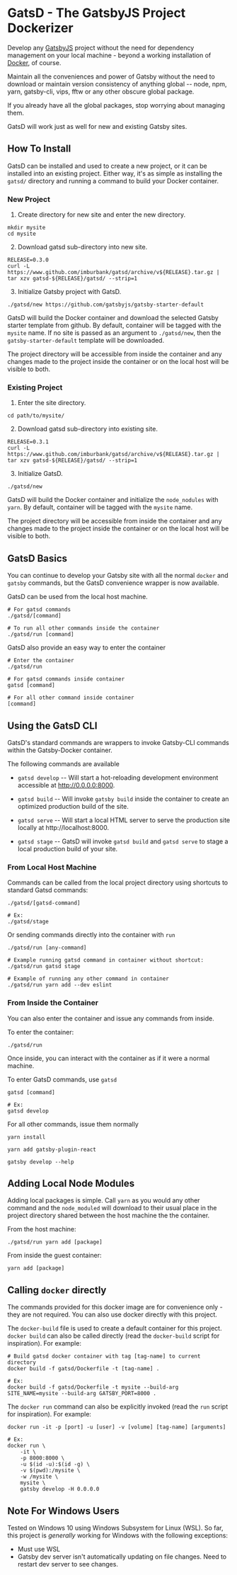 # GatsD - The GatsbyJS Project Dockerizer

Develop any [GatsbyJS](https://www.gatsbyjs.org/) project without the need for dependency management on your local machine - beyond a working installation of [Docker](https://www.docker.com/), of course.

Maintain all the conveniences and power of Gatsby without the need to download or maintain version consistency of anything global -- node, npm, yarn, gatsby-cli, vips, fftw or any other obscure global package. 

If you already have all the global packages, stop worrying about managing them. 

GatsD will work just as well for new and existing Gatsby sites.

## How To Install

GatsD can be installed and used to create a new project, or it can be installed into an existing project. Either way, it's as simple as installing the `gatsd/` directory and running a command to build your Docker container.

### New Project

1.  Create directory for new site and enter the new directory.

```shell
mkdir mysite
cd mysite
```

2.  Download gatsd sub-directory into new site.

```shell
RELEASE=0.3.0
curl -L https://www.github.com/imburbank/gatsd/archive/v${RELEASE}.tar.gz | tar xzv gatsd-${RELEASE}/gatsd/ --strip=1
```

3. Initialize Gatsby project with GatsD.

```shell
./gatsd/new https://github.com/gatsbyjs/gatsby-starter-default
```

GatsD will build the Docker container and download the selected Gatsby starter template from github. By default, container will be tagged with the `mysite` name. If no site is passed as an argument to `./gatsd/new`, then the `gatsby-starter-default` template will be downloaded.

The project directory will be accessible from inside the container and any changes made to the project inside the container or on the local host will be visible to both.

### Existing Project

1.  Enter the site directory.

```shell
cd path/to/mysite/
```

2.  Download gatsd sub-directory into existing site.

```shell
RELEASE=0.3.1
curl -L https://www.github.com/imburbank/gatsd/archive/v${RELEASE}.tar.gz | tar xzv gatsd-${RELEASE}/gatsd/ --strip=1
```

3. Initialize GatsD.

```shell
./gatsd/new
```

GatsD will build the Docker container and initialize the `node_nodules` with `yarn`. By default, container will be tagged with the `mysite` name.

The project directory will be accessible from inside the container and any changes made to the project inside the container or on the local host will be visible to both.

## GatsD Basics

You can continue to develop your Gatsby site with all the normal `docker` and `gatsby` commands, but the GatsD convenience wrapper is now available.

GatsD can be used from the local host machine.
```shell
# For gatsd commands
./gatsd/[command]

# To run all other commands inside the container
./gatsd/run [command]
```

GatsD also provide an easy way to enter the container

```shell
# Enter the container
./gatsd/run
```
```shell
# For gatsd commands inside container
gatsd [command]

# For all other command inside container
[command]
```

## Using the GatsD CLI

GatsD's standard commands are wrappers to invoke Gatsby-CLI commands within the Gatsby-Docker container. 


The following commands are available

-   `gatsd develop` -- Will start a hot-reloading development environment accessible at http://0.0.0.0:8000.

-   `gatsd build` -- Will invoke `gatsby build` inside the container to create an optimized production build of the site.

-   `gatsd serve` -- Will start a local HTML server to serve the production site locally at http://localhost:8000.

-   `gatsd stage` -- GatsD will invoke `gatsd build` and `gatsd serve` to stage a local production build of your site.

### From Local Host Machine

Commands can be called from the local project directory using shortcuts to standard Gatsd commands:
```shell
./gatsd/[gatsd-command]

# Ex:
./gatsd/stage
```

Or sending commands directly into the container with `run`
```shell
./gatsd/run [any-command]

# Example running gatsd command in container without shortcut:
./gatsd/run gatsd stage

# Example of running any other command in container
./gatsd/run yarn add --dev eslint
```

### From Inside the Container

You can also enter the container and issue any commands from inside.

To enter the container:
```shell
./gatsd/run
```

Once inside, you can interact with the container as if it were a normal machine.

To enter GatsD commands, use `gatsd`
```shell
gatsd [command]

# Ex:
gatsd develop
```

For all other commands, issue them normally
```shell
yarn install

yarn add gatsby-plugin-react

gatsby develop --help
```

## Adding Local Node Modules

Adding local packages is simple. Call `yarn` as you would any other command and the `node_moduled` will download to their usual place in the project directory shared between the host machine the the container.

From the host machine:
```shell
./gatsd/run yarn add [package]
```

From inside the guest container:
```shell
yarn add [package]
```

## Calling `docker` directly

The commands provided for this docker image are for convenience only - they are not required. You can also use docker directly with this project.

The `docker-build` file is used to create a default container for this project. `docker build` can also be called directly (read the `docker-build` script for inspiration). For example:

```shell
# Build gatsd docker container with tag [tag-name] to current directory
docker build -f gatsd/Dockerfile -t [tag-name] .

# Ex:
docker build -f gatsd/Dockerfile -t mysite --build-arg SITE_NAME=mysite --build-arg GATSBY_PORT=8000 .
```

The `docker run` command can also be explicitly invoked (read the `run` script for inspiration). For example:

```shell
docker run -it -p [port] -u [user] -v [volume] [tag-name] [arguments]

# Ex: 
docker run \
	-it \
	-p 8000:8000 \
	-u $(id -u):$(id -g) \
	-v $(pwd):/mysite \
	-w /mysite \
	mysite \
	gatsby develop -H 0.0.0.0
```

## Note For Windows Users

Tested on Windows 10 using Windows Subsystem for Linux (WSL). So far, this project is *generally* working for Windows with the following exceptions:

-	Must use WSL
-	Gatsby dev server isn't automatically updating on file changes. Need to restart dev server to see changes.